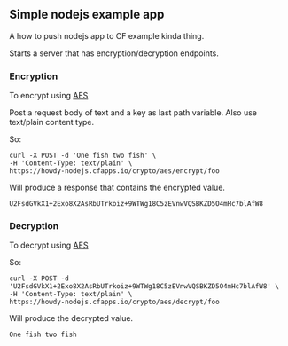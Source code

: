 ## Simple nodejs example app

A how to push nodejs app to CF example kinda thing.

Starts a server that has encryption/decryption endpoints.

### Encryption

To encrypt using [AES](https://en.wikipedia.org/wiki/Advanced_Encryption_Standard)

Post a request body of text and a key as last path variable.  Also use text/plain content type.

So:  
```
curl -X POST -d 'One fish two fish' \
-H 'Content-Type: text/plain' \
https://howdy-nodejs.cfapps.io/crypto/aes/encrypt/foo
```

Will produce a response that contains the encrypted value.  

``
U2FsdGVkX1+2Exo8X2AsRbUTrkoiz+9WTWg18C5zEVnwVQSBKZD5O4mHc7blAfW8
``

### Decryption

To decrypt using [AES](https://en.wikipedia.org/wiki/Advanced_Encryption_Standard)

So:  
```
curl -X POST -d 'U2FsdGVkX1+2Exo8X2AsRbUTrkoiz+9WTWg18C5zEVnwVQSBKZD5O4mHc7blAfW8' \
-H 'Content-Type: text/plain' \
https://howdy-nodejs.cfapps.io/crypto/aes/decrypt/foo
```  

Will produce the decrypted value.

``
One fish two fish
``
